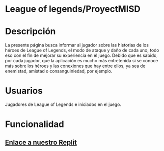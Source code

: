 # League of legends/ProyectMISD
# Descripción
La presente página busca informar al jugador sobre las historias de los héroes de League of Legends, el modo de ataque y daño de cada uno, todo eso con el fin de mejorar su experiencia en el juego. Debido que es sabido, por cada jugador, que la aplicación es mucho más entretenida si se conoce más sobre los héroes y las conexiones que hay entre ellos, ya sea de enemistad, amistad o consanguiniedad, por ejemplo. 

# Usuarios
Jugadores de League of Legends e iniciados en el juego. 
# Funcionalidad

## [Enlace a nuestro Replit](https://replit.com/@MarisolSolisFlores/MobileOfLegends)

